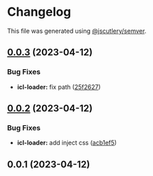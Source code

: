 # Changelog

This file was generated using [@jscutlery/semver](https://github.com/jscutlery/semver).

## [0.0.3](https://github.com/manu-bujes/inari-kuro-nx/compare/icl-loader-0.0.2...icl-loader-0.0.3) (2023-04-12)


### Bug Fixes

* **icl-loader:** fix path ([25f2627](https://github.com/manu-bujes/inari-kuro-nx/commit/25f262738a0e5d92d06b777a7c853ce0c227ce47))

## [0.0.2](https://github.com/manu-bujes/inari-kuro-nx/compare/icl-loader-0.0.1...icl-loader-0.0.2) (2023-04-12)


### Bug Fixes

* **icl-loader:** add inject css ([acb1ef5](https://github.com/manu-bujes/inari-kuro-nx/commit/acb1ef5d657b5eb89e49e2f975a5ad930ac35432))

## 0.0.1 (2023-04-12)
